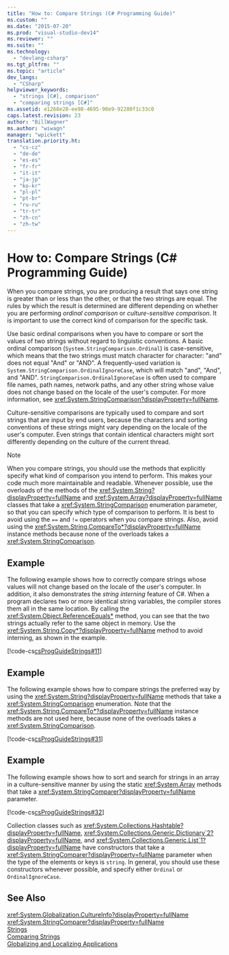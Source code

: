 ```yaml
---
title: "How to: Compare Strings (C# Programming Guide)"
ms.custom: ""
ms.date: "2015-07-20"
ms.prod: "visual-studio-dev14"
ms.reviewer: ""
ms.suite: ""
ms.technology: 
  - "devlang-csharp"
ms.tgt_pltfrm: ""
ms.topic: "article"
dev_langs: 
  - "CSharp"
helpviewer_keywords: 
  - "strings [C#], comparison"
  - "comparing strings [C#]"
ms.assetid: e1268e28-ee98-4695-98e9-92280f1c33c0
caps.latest.revision: 23
author: "BillWagner"
ms.author: "wiwagn"
manager: "wpickett"
translation.priority.ht: 
  - "cs-cz"
  - "de-de"
  - "es-es"
  - "fr-fr"
  - "it-it"
  - "ja-jp"
  - "ko-kr"
  - "pl-pl"
  - "pt-br"
  - "ru-ru"
  - "tr-tr"
  - "zh-cn"
  - "zh-tw"
---
```

# How to: Compare Strings (C# Programming Guide)
When you compare strings, you are producing a result that says one string is greater than or less than the other, or that the two strings are equal. The rules by which the result is determined are different depending on whether you are performing *ordinal comparison* or *culture-sensitive comparison*. It is important to use the correct kind of comparison for the specific task.  
  
 Use basic ordinal comparisons when you have to compare or sort the values of two strings without regard to linguistic conventions. A basic ordinal comparison (`System.StringComparison.Ordinal`) is case-sensitive, which means that the two strings must match character for character: "and" does not equal "And" or "AND". A frequently-used variation is `System.StringComparison.OrdinalIgnoreCase`, which will match "and", "And", and "AND". `StringComparison.OrdinalIgnoreCase` is often used to compare file names, path names, network paths, and any other string whose value does not change based on the locale of the user's computer. For more information, see <xref:System.StringComparison?displayProperty=fullName>.  
  
 Culture-sensitive comparisons are typically used to compare and sort strings that are input by end users, because the characters and sorting conventions of these strings might vary depending on the locale of the user's computer. Even strings that contain identical characters might sort differently depending on the culture of the current thread.  
  
> [!NOTE]
>  When you compare strings, you should use the methods that explicitly specify what kind of comparison you intend to perform. This makes your code much more maintainable and readable. Whenever possible, use the overloads of the methods of the <xref:System.String?displayProperty=fullName> and <xref:System.Array?displayProperty=fullName> classes that take a <xref:System.StringComparison> enumeration parameter, so that you can specify which type of comparison to perform. It is best to avoid using the `==` and `!=` operators when you compare strings. Also, avoid using the <xref:System.String.CompareTo*?displayProperty=fullName> instance methods because none of the overloads takes a <xref:System.StringComparison>.  
  
## Example  
 The following example shows how to correctly compare strings whose values will not change based on the locale of the user's computer. In addition, it also demonstrates the *string interning* feature of C#. When a program declares two or more identical string variables, the compiler stores them all in the same location. By calling the <xref:System.Object.ReferenceEquals*> method, you can see that the two strings actually refer to the same object in memory. Use the <xref:System.String.Copy*?displayProperty=fullName> method to avoid interning, as shown in the example.  
  
 [!code-cs[csProgGuideStrings#11](../../../csharp\programming-guide\strings/codesnippet/CSharp/how-to-compare-strings_1.cs)]  
  
## Example  
 The following example shows how to compare strings the preferred way by using the <xref:System.String?displayProperty=fullName> methods that take a <xref:System.StringComparison> enumeration. Note that the <xref:System.String.CompareTo*?displayProperty=fullName> instance methods are not used here, because none of the overloads takes a <xref:System.StringComparison>.  
  
 [!code-cs[csProgGuideStrings#31](../../../csharp\programming-guide\strings/codesnippet/CSharp/how-to-compare-strings_2.cs)]  
  
## Example  
 The following example shows how to sort and search for strings in an array in a culture-sensitive manner by using the static <xref:System.Array> methods that take a <xref:System.StringComparer?displayProperty=fullName> parameter.  
  
 [!code-cs[csProgGuideStrings#32](../../../csharp\programming-guide\strings/codesnippet/CSharp/how-to-compare-strings_3.cs)]  
  
 Collection classes such as <xref:System.Collections.Hashtable?displayProperty=fullName>, <xref:System.Collections.Generic.Dictionary`2?displayProperty=fullName>, and <xref:System.Collections.Generic.List`1?displayProperty=fullName> have constructors that take a <xref:System.StringComparer?displayProperty=fullName> parameter when the type of the elements or keys is `string`. In general, you should use these constructors whenever possible, and specify either `Ordinal` or `OrdinalIgnoreCase`.  
  
## See Also  
 <xref:System.Globalization.CultureInfo?displayProperty=fullName>   
 <xref:System.StringComparer?displayProperty=fullName>   
 [Strings](../../../csharp\programming-guide\strings/index.md)   
 [Comparing Strings](../Topic/Comparing%20Strings%20in%20the%20.NET%20Framework.md)   
 [Globalizing and Localizing Applications](../Topic/Globalizing%20and%20Localizing%20Applications.md)